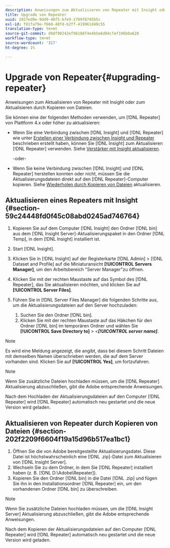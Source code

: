 ```yaml
---
description: Anweisungen zum Aktualisieren von Repeater mit Insight oder zum Aktualisieren durch Kopieren von Dateien.
title: Upgrade von Repeater
uuid: 2027ed9e-9dd9-40f5-b7e9-2709f8745b5c
exl-id: f81fa79e-f660-48fd-b2ff-419961d49c55
translation-type: tm+mt
source-git-commit: d9df90242ef96188f4e4b5e6d04cfef196b0a628
workflow-type: tm+mt
source-wordcount: '317'
ht-degree: 1%

---
```


# Upgrade von Repeater{#upgrading-repeater}

Anweisungen zum Aktualisieren von Repeater mit Insight oder zum Aktualisieren durch Kopieren von Dateien.

Sie können eine der folgenden Methoden verwenden, um [!DNL Repeater] von Plattform 4.x oder höher zu aktualisieren:

* Wenn Sie eine Verbindung zwischen [!DNL Insight] und [!DNL Repeater] wie unter [Erstellen einer Verbindung zwischen Insight und Repeater](../../../../home/c-inst-svr/c-rptr-fntly/c-cnfg-rptr-fntly/t-crt-conn-ins-rptr.md#task-785bfe5f0e31484683e4345038add118) beschrieben erstellt haben, können Sie [!DNL Insight] zum Aktualisieren [!DNL Repeater] verwenden. Siehe [Verstärker mit Insight aktualisieren](../../../../home/c-inst-svr/c-upgrd-uninst-sftwr/c-upgrd-sftwr/c-upgrd-rptr.md#section-59c24448fd0f45c08abd0245ad746764).

   -oder-

* Wenn Sie keine Verbindung zwischen [!DNL Insight] und [!DNL Repeater] herstellen konnten oder nicht, müssen Sie die Aktualisierungsdateien direkt auf den [!DNL Repeater]-Computer kopieren. Siehe [Wiederholen durch Kopieren von Dateien](../../../../home/c-inst-svr/c-upgrd-uninst-sftwr/c-upgrd-sftwr/c-upgrd-rptr.md#section-202f2209f6604f19a15d96b517ea1bc1) aktualisieren.

## Aktualisieren eines Repeaters mit Insight {#section-59c24448fd0f45c08abd0245ad746764}

1. Kopieren Sie auf dem Computer [!DNL Insight] den Ordner [!DNL bin] aus dem [!DNL Insight Server]-Aktualisierungspaket in den Ordner [!DNL Temp], in dem [!DNL Insight] installiert ist.
1. Start [!DNL Insight].
1. Klicken Sie in [!DNL Insight] auf der Registerkarte [!DNL Admin] > [!DNL Dataset and Profile] auf die Miniaturansicht **[!UICONTROL Servers Manager]**, um den Arbeitsbereich &quot;Server Manager&quot;zu öffnen.
1. Klicken Sie mit der rechten Maustaste auf das Symbol des [!DNL Repeater], das Sie aktualisieren möchten, und klicken Sie auf **[!UICONTROL Server Files]**.
1. Führen Sie in [!DNL Server Files Manager] die folgenden Schritte aus, um die Aktualisierungsdateien auf den Server hochzuladen:

   1. Suchen Sie den Ordner [!DNL bin].
   1. Klicken Sie mit der rechten Maustaste auf das Häkchen für den Ordner [!DNL bin] im temporären Ordner und wählen Sie **[!UICONTROL Save Directory to]** > *&lt;**[!UICONTROL server name]***.

>[!NOTE]
>
>Es wird eine Meldung angezeigt, die angibt, dass bei diesem Schritt Dateien mit demselben Namen überschrieben werden, die auf dem Server vorhanden sind. Klicken Sie auf **[!UICONTROL Yes]**, um fortzufahren.

>[!NOTE]
>
>Wenn Sie zusätzliche Dateien hochladen müssen, um die [!DNL Repeater] Aktualisierung abzuschließen, gibt die Adobe entsprechende Anweisungen.

Nach dem Hochladen der Aktualisierungsdateien auf den Computer [!DNL Repeater] wird [!DNL Repeater] automatisch neu gestartet und die neue Version wird geladen.

## Aktualisieren von Repeater durch Kopieren von Dateien {#section-202f2209f6604f19a15d96b517ea1bc1}

1. Öffnen Sie die von Adobe bereitgestellte Aktualisierungsdatei. Diese Datei ist höchstwahrscheinlich eine [!DNL .zip]-Datei zum Aktualisieren von [!DNL Insight Server].
1. Wechseln Sie zu dem Ordner, in dem Sie [!DNL Repeater] installiert haben (z. B. [!DNL D:\Adobe\Repeater]).
1. Kopieren Sie den Ordner [!DNL bin] in die Datei [!DNL .zip] und fügen Sie ihn in den Installationsordner [!DNL Repeater] ein, um den vorhandenen Ordner [!DNL bin] zu überschreiben.

>[!NOTE]
>
>Wenn Sie zusätzliche Dateien hochladen müssen, um die [!DNL Insight Server] Aktualisierung abzuschließen, gibt die Adobe entsprechende Anweisungen.

Nach dem Kopieren der Aktualisierungsdateien auf den Computer [!DNL Repeater] wird [!DNL Repeater] automatisch neu gestartet und die neue Version wird geladen.
